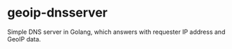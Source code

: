 # geoip-dnsserver
Simple DNS server in Golang, which answers with requester IP address and GeoIP data.
